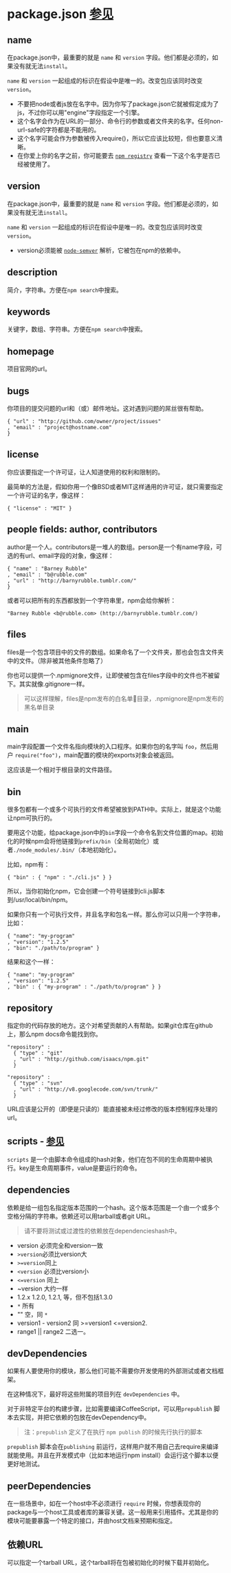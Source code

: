# package.json  [参见](https://docs.npmjs.com/files/package.json)

## name
在package.json中，最重要的就是 `name` 和 `version` 字段。他们都是必须的，如果没有就无法`install`。

`name` 和 `version` 一起组成的标识在假设中是唯一的。改变包应该同时改变 `version`。

 * 不要把node或者js放在名字中。因为你写了package.json它就被假定成为了js，不过你可以用"engine"字段指定一个引擎。
 * 这个名字会作为在URL的一部分、命令行的参数或者文件夹的名字。任何non-url-safe的字符都是不能用的。
 * 这个名字可能会作为参数被传入require()，所以它应该比较短，但也要意义清晰。
 * 在你爱上你的名字之前，你可能要去 [`npm registry`](http://registry.npmjs.org/) 查看一下这个名字是否已经被使用了。

 ## version
 在package.json中，最重要的就是 `name` 和 `version` 字段。他们都是必须的，如果没有就无法`install`。

`name` 和 `version` 一起组成的标识在假设中是唯一的。改变包应该同时改变 `version`。

* version必须能被 [`node-semver`](https://github.com/npm/node-semver) 解析，它被包在npm的依赖中。

## description
简介，字符串。方便在`npm search`中搜索。

## keywords
关键字，数组、字符串。方便在`npm search`中搜索。

## homepage
项目官网的url。

## bugs
你项目的提交问题的url和（或）邮件地址。这对遇到问题的屌丝很有帮助。

```
{ "url" : "http://github.com/owner/project/issues"
, "email" : "project@hostname.com"
}
```
## license
你应该要指定一个许可证，让人知道使用的权利和限制的。

最简单的方法是，假如你用一个像BSD或者MIT这样通用的许可证，就只需要指定一个许可证的名字，像这样：

```
{ "license" : "MIT" }
```

## people fields: author, contributors
author是一个人。contributors是一堆人的数组。person是一个有name字段，可选的有url、email字段的对象，像这样：
```
{ "name" : "Barney Rubble"
, "email" : "b@rubble.com"
, "url" : "http://barnyrubble.tumblr.com/"
}
```
或者可以把所有的东西都放到一个字符串里，npm会给你解析：

```
"Barney Rubble <b@rubble.com> (http://barnyrubble.tumblr.com/)
```

## files
files是一个包含项目中的文件的数组。如果命名了一个文件夹，那也会包含文件夹中的文件。（除非被其他条件忽略了）

你也可以提供一个.npmignore文件，让即使被包含在files字段中的文件也不被留下。其实就像.gitignore一样。

> 可以这样理解，files是npm发布的白名单目录，.npmignore是npm发布的黑名单目录

## main
main字段配置一个文件名指向模块的入口程序。如果你包的名字叫 `foo`，然后用户 `require("foo")`，main配置的模块的exports对象会被返回。

这应该是一个相对于根目录的文件路径。

## bin
很多包都有一个或多个可执行的文件希望被放到PATH中。实际上，就是这个功能让npm可执行的。

要用这个功能，给package.json中的`bin`字段一个命令名到文件位置的map。初始化的时候npm会将他链接到`prefix/bin`（全局初始化）或者`./node_modules/.bin/`（本地初始化）。

比如，npm有：
```
{ "bin" : { "npm" : "./cli.js" } }
```

所以，当你初始化npm，它会创建一个符号链接到cli.js脚本到/usr/local/bin/npm。

如果你只有一个可执行文件，并且名字和包名一样。那么你可以只用一个字符串，比如：

```
{ "name": "my-program"
, "version": "1.2.5"
, "bin": "./path/to/program" }
```
结果和这个一样：

```
{ "name": "my-program"
, "version": "1.2.5"
, "bin" : { "my-program" : "./path/to/program" } }
```

## repository
指定你的代码存放的地方。这个对希望贡献的人有帮助。如果git仓库在github上，那么npm docs命令能找到你。

```
"repository" :
  { "type" : "git"
  , "url" : "http://github.com/isaacs/npm.git"
  }

"repository" :
  { "type" : "svn"
  , "url" : "http://v8.googlecode.com/svn/trunk/"
  }
```

URL应该是公开的（即便是只读的）能直接被未经过修改的版本控制程序处理的url。

## scripts - [参见](http://www.ruanyifeng.com/blog/2016/10/npm_scripts.html)
`scripts` 是一个由脚本命令组成的hash对象，他们在包不同的生命周期中被执行。key是生命周期事件，value是要运行的命令。

## dependencies
依赖是给一组包名指定版本范围的一个hash。这个版本范围是一个由一个或多个空格分隔的字符串。依赖还可以用tarball或者git URL。

> 请不要将测试或过渡性的依赖放在dependencieshash中。

* version 必须完全和version一致
* `>version`必须比version大
* `>=version`同上
* `<version` 必须比version小
* `<=version` 同上
* ~version 大约一样
* 1.2.x 1.2.0, 1.2.1, 等，但不包括1.3.0
* `*` 所有
* "" 空，同 `*`
* version1 - version2 同 >=version1 <=version2.
* range1 || range2 二选一。

## devDependencies
如果有人要使用你的模块，那么他们可能不需要你开发使用的外部测试或者文档框架。

在这种情况下，最好将这些附属的项目列在 `devDependencies` 中。

对于非特定平台的构建步骤，比如需要编译CoffeeScript，可以用`prepublish` 脚本去实现，并把它依赖的包放在devDependency中。
>注：`prepublish` 定义了在执行 `npm publish` 的时候先行执行的脚本

`prepublish` 脚本会在`publishing` 前运行，这样用户就不用自己去require来编译就能使用。并且在开发模式中（比如本地运行npm install）会运行这个脚本以便更好地测试。

## peerDependencies
在一些场景中，如在一个host中不必须进行 `require` 时候，你想表现你的package与一个host工具或者库的兼容关键。这一般用来引用插件。尤其是你的模块可能要暴露一个特定的接口，并由host文档来预期和指定。


## 依赖URL
可以指定一个tarball URL，这个tarball将在包被初始化的时候下载并初始化。